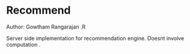 Recommend
=========

Author: Gowtham Rangarajan .R


Server side implementation for recommendation engine. Doesnt involve computation .

